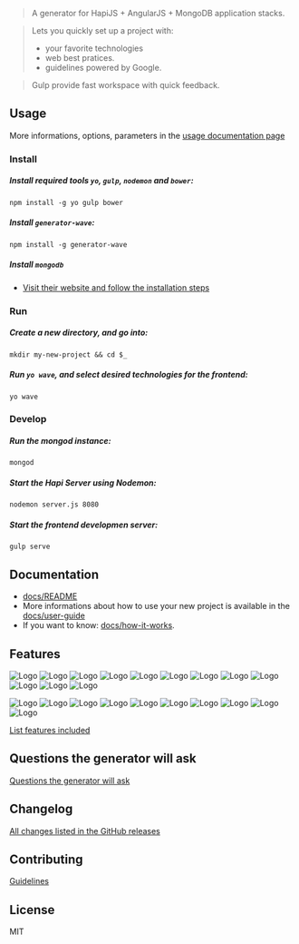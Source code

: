 
> A generator for HapiJS + AngularJS + MongoDB application stacks.

> Lets you quickly set up a project with:
> * your favorite technologies
> * web best pratices.
> * guidelines powered by Google.

> Gulp provide fast workspace with quick feedback.


## Usage

More informations, options, parameters in the [usage documentation page](docs/usage.md)

### Install

##### Install required tools `yo`, `gulp`, `nodemon` and `bower`:
```
npm install -g yo gulp bower
```

##### Install `generator-wave`:
```
npm install -g generator-wave
```

##### Install `mongodb`
* [Visit their website and follow the installation steps](https://docs.mongodb.com/manual/tutorial/install-mongodb-on-os-x/)


### Run

##### Create a new directory, and go into:
```
mkdir my-new-project && cd $_
```

##### Run `yo wave`, and select desired technologies for the frontend:
```
yo wave
```

### Develop
##### Run the mongod instance:
```
mongod
```

##### Start the Hapi Server using Nodemon:
```
nodemon server.js 8080
```

##### Start the frontend developmen server:
```
gulp serve
```



## Documentation

* [docs/README](docs/README.md)
* More informations about how to use your new project is available in the [docs/user-guide](docs/user-guide.md)
* If you want to know: [docs/how-it-works](docs/how-it-works.md).


## Features

![Logo](docs/assets/gulp.png)
![Logo](docs/assets/angular.png)
![Logo](docs/assets/bootstrap.png)
![Logo](docs/assets/materialdesign.png)
![Logo](docs/assets/foundation.png)
![Logo](docs/assets/bower.png)
![Logo](docs/assets/webpack.png)
![Logo](docs/assets/karma.png)
![Logo](docs/assets/istanbul.png)
![Logo](docs/assets/browsersync.png)
![Logo](docs/assets/jasmine.png)
![Logo](docs/assets/protractor.png)

![Logo](docs/assets/babel.png)
![Logo](docs/assets/coffeescript.png)
![Logo](docs/assets/typescript.png)
![Logo](docs/assets/traceur.png)
![Logo](docs/assets/sass.png)
![Logo](docs/assets/less.png)
![Logo](docs/assets/stylus.png)
![Logo](docs/assets/jade.png)
![Logo](docs/assets/haml.png)
![Logo](docs/assets/handlebars.png)

[List features included](docs/usage.md#features-included-in-the-gulpfile)


## Questions the generator will ask

[Questions the generator will ask](docs/usage.md#questions-the-generator-will-ask)


## Changelog

[All changes listed in the GitHub releases](https://github.com/Swiip/generator-wave/releases)


## Contributing

[Guidelines](CONTRIBUTING.md)


## License

MIT
